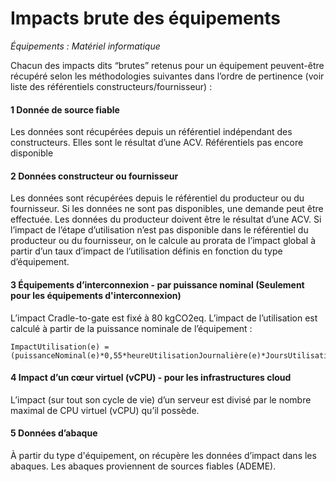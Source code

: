 # Impacts brute des équipements

*Équipements : Matériel informatique*

Chacun des impacts dits “brutes” retenus pour un équipement peuvent-être récupéré selon les méthodologies suivantes dans l’ordre de pertinence (voir liste des référentiels constructeurs/fournisseur) :


#### 1 Donnée de source fiable

Les données sont récupérées depuis un référentiel indépendant des constructeurs. Elles sont le résultat d’une ACV. Référentiels pas encore disponible


#### 2 Données constructeur ou fournisseur

Les données sont récupérées depuis le référentiel du producteur ou du fournisseur. Si les données ne sont pas disponibles, une demande peut être effectuée. Les données du producteur doivent être le résultat d’une ACV.
Si l’impact de l’étape d’utilisation n’est pas disponible dans le référentiel du producteur ou du fournisseur, on le calcule au prorata de l’impact global à partir d’un taux d’impact de l’utilisation définis en fonction du type d’équipement.

#### 3 Équipements d’interconnexion - par puissance nominal (Seulement pour les équipements d'interconnexion)

L’impact Cradle-to-gate est fixé à 80 kgCO2eq. L’impact de l’utilisation est calculé à partir de la puissance nominale de l’équipement :
``` 
ImpactUtilisation(e) =(puissanceNominal(e)*0,55*heureUtilisationJournalière(e)*JoursUtilisation(e)*AnneeUtilisation(e)*facteurImpactCarboneElectricite(e))/1000
```

#### 4 Impact d’un cœur virtuel (vCPU) - pour les infrastructures cloud

L’impact (sur tout son cycle de vie) d’un serveur est divisé par le nombre maximal de CPU virtuel (vCPU) qu’il possède.


#### 5 Données d’abaque

À partir du type d'équipement, on récupère les données d’impact dans les abaques. Les abaques proviennent de sources fiables (ADEME).






